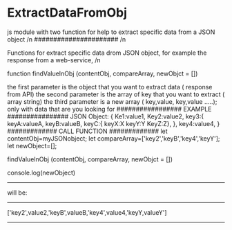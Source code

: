 # ExtractDataFromObj
js module with two function for help to extract specific data from a JSON object /n
###################### /n

Functions for extract specific data drom JSON object, for example the response from a web-service, /n

function findValueInObj (contentObj, compareArray, newObjct = []) 

the first parameter is the object that you want to extract data ( response from API)
the second parameter is the array of key that you want to extract ( array string)
the third parameter is a new array ( key,value, key,value .....); only with data that are you looking for 
#################
EXAMPLE
################
JSON Object:
{
  Ke1:value1,
  Key2:value2,
  key3:{
    keyA:valueA,
    keyB:valueB,
    keyC:{
      keyX:X
      keyY:Y
      KeyZ:Z},
  },
  key4:value4,
}
#############
CALL FUNCTION
#############
let contentObj=myJSONobject;
let compareArray=['key2','keyB','key4','keyY'];
let newObject=[];

findValueInObj (contentObj, compareArray, newObjct = []) 

console.log(newObject)
*****************************
will be:
*****************************
['key2',value2,'keyB',valueB,'key4',value4,'keyY,valueY']
*********************************
